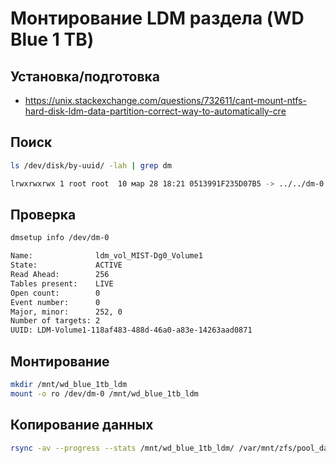 # Монтирование LDM раздела (WD Blue 1 TB)
## Установка/подготовка
* https://unix.stackexchange.com/questions/732611/cant-mount-ntfs-hard-disk-ldm-data-partition-correct-way-to-automatically-cre

## Поиск
```sh
ls /dev/disk/by-uuid/ -lah | grep dm

lrwxrwxrwx 1 root root  10 мар 28 18:21 0513991F235D07B5 -> ../../dm-0
```

## Проверка
```sh
dmsetup info /dev/dm-0

Name:              ldm_vol_MIST-Dg0_Volume1
State:             ACTIVE
Read Ahead:        256
Tables present:    LIVE
Open count:        0
Event number:      0
Major, minor:      252, 0
Number of targets: 2
UUID: LDM-Volume1-118af483-488d-46a0-a83e-14263aad0871
```

## Монтирование
```sh
mkdir /mnt/wd_blue_1tb_ldm
mount -o ro /dev/dm-0 /mnt/wd_blue_1tb_ldm
```

## Копирование данных
```sh
rsync -av --progress --stats /mnt/wd_blue_1tb_ldm/ /var/mnt/zfs/pool_data/wd_blue_1tb/ldm/ 2>/var/mnt/zfs/pool_data/wd_blue_1tb/ldm_rsync_error.txt
```

